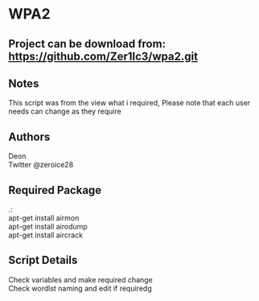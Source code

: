 WPA2
==========

Project can be download from: https://github.com/Zer1Ic3/wpa2.git
-----------------------------

Notes
-----
This script was from the view what i required, Please note that each user needs can change as they require

Authors
----------
Deon  
Twitter @zeroice28  

Required Package
-----------------
.:  
apt-get install airmon  
apt-get install airodump  
apt-get install aircrack

Script Details
---------------
Check variables and make required change  
Check wordlst naming and edit if requiredg
